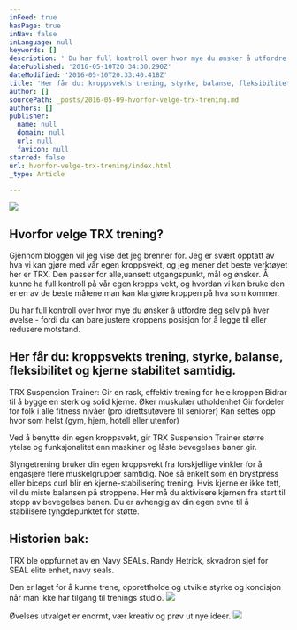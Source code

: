 ```yaml
---
inFeed: true
hasPage: true
inNav: false
inLanguage: null
keywords: []
description: ' Du har full kontroll over hvor mye du ønsker å utfordre deg selv på hver øvelse - fordi du kan bare justere kroppens posisjon for å legge til eller redusere motstand.'
datePublished: '2016-05-10T20:34:30.290Z'
dateModified: '2016-05-10T20:33:40.418Z'
title: 'Her får du: kroppsvekts trening, styrke, balanse, fleksibilitet og kjerne stabilitet samtidig.'
author: []
sourcePath: _posts/2016-05-09-hvorfor-velge-trx-trening.md
authors: []
publisher:
  name: null
  domain: null
  url: null
  favicon: null
starred: false
url: hvorfor-velge-trx-trening/index.html
_type: Article

---
```

![](https://imgflo.herokuapp.com/graph/vahj1ThiexotieMo/05f581d3cb9afad661fe193a9a5d5066/passthrough.jpg?height=600&input=https%3A%2F%2Fs3-us-west-2.amazonaws.com%2Fthe-grid-img%2Fp%2Fe06834889c99d0a322b705ee02a73c9e1050b13f.jpg&width=450)

## Hvorfor velge TRX trening?

Gjennom bloggen vil jeg vise det jeg brenner for. Jeg er svært opptatt av hva vi kan gjøre med vår egen kroppsvekt, og jeg mener det beste verktøyet her er TRX. Den passer for alle,uansett utgangspunkt, mål og ønsker. Å kunne ha full kontroll på vår egen kropps vekt, og hvordan vi kan bruke den er en av de beste måtene man kan klargjøre kroppen på hva som kommer.

Du har full kontroll over hvor mye du ønsker å utfordre deg selv på hver øvelse - fordi du kan bare justere kroppens posisjon for å legge til eller redusere motstand.

## Her får du: kroppsvekts trening, styrke, balanse, fleksibilitet og kjerne stabilitet samtidig.

TRX Suspension Trainer: Gir en rask, effektiv trening for hele kroppen Bidrar til å bygge en sterk og solid kjerne. Øker muskulær utholdenhet Gir fordeler for folk i alle fitness nivåer (pro idrettsutøvere til seniorer) Kan settes opp hvor som helst (gym, hjem, hotell eller utenfor) 

Ved å benytte din egen kroppsvekt, gir TRX Suspension Trainer større ytelse og funksjonalitet enn maskiner og låste bevegelses baner gir.

Slyngetrening bruker din egen kroppsvekt fra forskjellige vinkler for å engasjere flere muskelgrupper samtidig. Noe så enkelt som en brystpress eller biceps curl blir en kjerne-stabilisering trening. Hvis kjerne er ikke tett, vil du miste balansen på stroppene. Her må du aktivisere kjernen fra start til stopp av bevegelses banen. Du er avhengig av din egen evne til å stabilisere tyngdepunktet for støtte.

## Historien bak:

TRX ble oppfunnet av en Navy SEALs. Randy Hetrick, skvadron sjef for SEAL elite enhet, navy seals.

Den er laget for å kunne trene, opprettholde og utvikle styrke og kondisjon når man ikke har tilgang til trenings studio.
![](https://imgflo.herokuapp.com/graph/vahj1ThiexotieMo/38a6eb125216db1b8a3414e310d5e4eb/passthrough.jpg?height=181&input=https%3A%2F%2Fthe-grid-user-content.s3-us-west-2.amazonaws.com%2F83498d99-11db-4e97-aef3-4782c67e5a10.jpg&width=278)

  
Øvelses utvalget er enormt, vær kreativ og prøv ut nye ideer.
![](https://the-grid-user-content.s3-us-west-2.amazonaws.com/75b016fa-d9ce-4b7c-8683-30b7c7286d5d.jpg)
